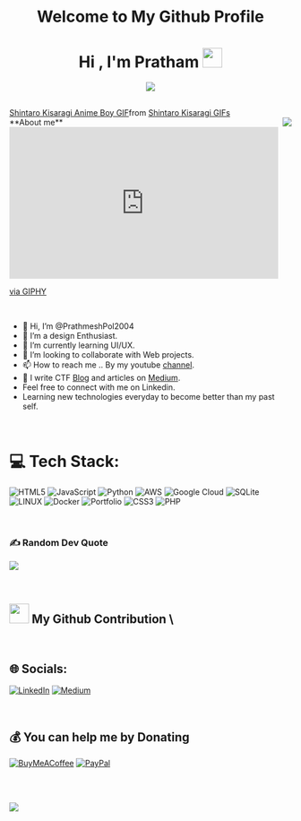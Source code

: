 <h1 align="Center">
    <br>
    Welcome to My Github Profile 
  <br>
</h1>


<h1 align="center"><b>Hi , I'm Pratham </b><img src="https://media.giphy.com/media/hvRJCLFzcasrR4ia7z/giphy.gif" width="35"></h1>

<p align="center">
  <a href="https://github.com/DenverCoder1/readme-typing-svg"><img src="https://readme-typing-svg.herokuapp.com?font=Time+New+Roman&color=cyan&size=25&center=true&vCenter=true&width=600&height=100&lines=UI/UX+Student,;Bug+Bounty+Hunter,;Content+Writer,;Active+Learner/Researcher..<3"></a>
</p>



## <picture>
<div class="tenor-gif-embed" data-postid="14625441" data-share-method="host" data-aspect-ratio="1.3913" data-width="100%"><a href="https://tenor.com/view/shintaro-kisaragi-anime-boy-computer-bored-kagerou-project-gif-14625441">Shintaro Kisaragi Anime Boy GIF</a>from <a href="https://tenor.com/search/shintaro+kisaragi-gifs">Shintaro Kisaragi GIFs</a></div> <script type="text/javascript" async src="https://tenor.com/embed.js"></script> **About me**
<picture> <img align="right" src="https://giphy.com/embed/1yyWNyyjNIpp4kd98E"></picture>
<iframe src="https://giphy.com/embed/1yyWNyyjNIpp4kd98E" width="480" height="271" style="" frameBorder="0" class="giphy-embed" allowFullScreen></iframe><p><a href="https://giphy.com/gifs/xbox-xbox-series-x-hifi-rush-1yyWNyyjNIpp4kd98E">via GIPHY</a></p>

<br>



- 👋 Hi, I’m @PrathmeshPol2004
- 👀 I’m a design Enthusiast.
- 🌱 I’m currently learning UI/UX.
- 💞️ I’m looking to collaborate with Web projects.
- 📫 How to reach me .. By my youtube [channel](https://www.youtube.com/@prathmesh_pol_2004_).
- 📝 I write CTF [Blog](https://naikpratham.blogspot.com/) and articles on [Medium](https://mdamiruddin.medium.com).
- Feel free to connect with me on Linkedin.
- Learning new technologies everyday to become better than my past self.
 
 
<br>




# 💻 Tech Stack:
![HTML5](https://img.shields.io/badge/html5-%23E34F26.svg?style=plastic&logo=html5&logoColor=white) ![JavaScript](https://img.shields.io/badge/javascript-%23323330.svg?style=plastic&logo=javascript&logoColor=%23F7DF1E) ![Python](https://img.shields.io/badge/python-3670A0?style=plastic&logo=python&logoColor=ffdd54) ![AWS](https://img.shields.io/badge/AWS-%23FF9900.svg?style=plastic&logo=amazon-aws&logoColor=white) ![Google Cloud](https://img.shields.io/badge/Google%20Cloud-%234285F4.svg?style=plastic&logo=google-cloud&logoColor=white) ![SQLite](https://img.shields.io/badge/sqlite-%2307405e.svg?style=plastic&logo=sqlite&logoColor=white) ![LINUX](https://img.shields.io/badge/Linux-FCC624?style=plastic&logo=linux&logoColor=black) ![Docker](https://img.shields.io/badge/docker-%230db7ed.svg?style=plastic&logo=docker&logoColor=white) ![Portfolio](https://img.shields.io/badge/Portfolio-%23000000.svg?style=plastic&logo=firefox&logoColor=#FF7139) ![CSS3](https://img.shields.io/badge/css3-%231572B6.svg?style=plastic&logo=css3&logoColor=white) ![PHP](https://img.shields.io/badge/php-%23777BB4.svg?style=plastic&logo=php&logoColor=white)

<br>

### ✍️ Random Dev Quote
![](https://quotes-github-readme.vercel.app/api?type=horizontal&theme=tokyonight)

 
<br>

## <img src="https://media.giphy.com/media/iY8CRBdQXODJSCERIr/giphy.gif" width="35"><b> My Github Contribution </b>\

<br>

## 🌐 Socials:
[![LinkedIn](https://img.shields.io/badge/LinkedIn-%230077B5.svg?logo=linkedin&logoColor=white)](https://www.linkedin.com/in/prathmesh-pol-6b978720b/) [![Medium](https://img.shields.io/badge/Medium-12100E?logo=medium&logoColor=white)](https://medium.com/@prathmesh_pol_2004) 

<br>
  
## 💰 You can help me by Donating
  [![BuyMeACoffee](https://img.shields.io/badge/Buy%20Me%20a%20Coffee-ffdd00?style=for-the-badge&logo=buy-me-a-coffee&logoColor=black)](https://www.buymeacoffee.com/mdamiruddin) [![PayPal](https://img.shields.io/badge/PayPal-00457C?style=for-the-badge&logo=paypal&logoColor=white)](https://www.paypal.me/mdamiruddin07) 

<br>
<br>

![](https://visitcount.itsvg.in/api?id=MdAmiruddin&icon=2&color=1)


